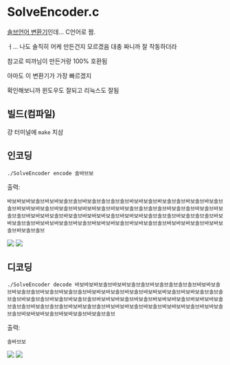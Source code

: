 # SolveEncoder.c

[솔브언어 변환기](https://gist.github.com/thoratica/77d7ddfa039297d0aefeb8599aac409f)인데... C언어로 짬.

ㅓ... 나도 솔직히 어케 만든건지 모르겠음 대충 짜니까 잘 작동하더라

참고로 띠까님이 만든거랑 100% 호환됨

아마도 이 변환기가 가장 빠르겠지

확인해보니까 윈도우도 잘되고 리눅스도 잘됨

## 빌드(컴파일)
걍 터미널에 `make` 치삼

## 인코딩
```./SolveEncoder encode 솔바브보```

출력:
```
바보바보바보솔브바보바보솔브솔브바보솔브솔브솔브솔브바보바보솔브바보솔브솔브바보솔브바보솔브솔브바보바보바보솔브바보솔브바보바보바보솔브바보바보솔브솔브솔브솔브바보솔브솔브바보솔브바보솔브솔브바보바보바보솔브바보솔브바보바보바보솔브바보바보바보솔브솔브솔브바보솔브솔브솔브바보바보솔브솔브바보바보바보솔브바보솔브바보바보바보솔브바보바보솔브솔브바보바보바보솔브바보바보솔브바보솔브솔브
```

![](https://cdn.discordapp.com/attachments/530043751901429762/890991182182776832/unknown.png)
![](https://media.discordapp.net/attachments/769876533061484594/890994878773862451/unknown.png)

## 디코딩
```./SolveEncoder decode 바보바보바보솔브바보바보솔브솔브바보솔브솔브솔브솔브바보바보솔브바보솔브솔브바보솔브바보솔브솔브바보바보바보솔브바보솔브바보바보바보솔브바보바보솔브솔브솔브솔브바보솔브솔브바보솔브바보솔브솔브바보바보바보솔브바보솔브바보바보바보솔브바보바보바보솔브솔브솔브바보솔브솔브솔브바보바보솔브솔브바보바보바보솔브바보솔브바보바보바보솔브바보바보솔브솔브바보바보바보솔브바보바보솔브바보솔브솔브 ```

출력:
```
솔바브보
```

![](https://cdn.discordapp.com/attachments/530043751901429762/890991666490658906/unknown.png)
![](https://cdn.discordapp.com/attachments/769876533061484594/890995259662815252/unknown.png)

